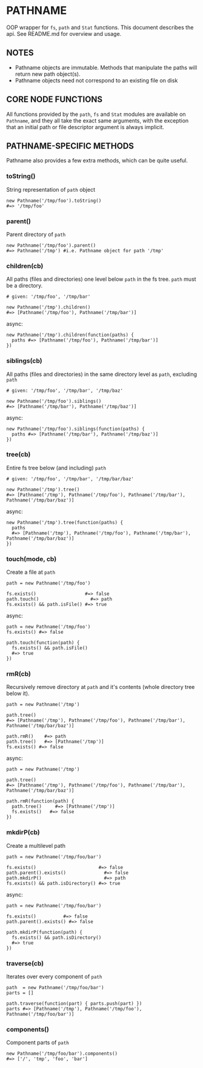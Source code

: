 PATHNAME
========
OOP wrapper for `fs`, `path` and `Stat` functions. This document describes the api. See README.md for overview and usage.


NOTES
-----
* Pathname objects are immutable. Methods that manipulate the paths will return new path object(s).
* Pathname objects need not correspond to an existing file on disk


CORE NODE FUNCTIONS
-------------------
All functions provided by the `path`, `fs` and `Stat` modules are available on
`Pathname`, and they all take the exact same arguments, with the exception that
an initial path or file descriptor argument is always implicit.


PATHNAME-SPECIFIC METHODS
-------------------------
Pathname also provides a few extra methods, which can be quite useful.

### toString()
String representation of `path` object

    new Pathname('/tmp/foo').toString()
    #=> '/tmp/foo'

### parent()
Parent directory of `path`

    new Pathname('/tmp/foo').parent()
    #=> Pathname('/tmp') #i.e. Pathname object for path '/tmp'

### children(cb)
All paths (files and directories) one level below `path` in the fs tree. `path`
must be a directory.

    # given: '/tmp/foo', '/tmp/bar'

    new Pathname('/tmp').children()
    #=> [Pathname('/tmp/foo'), Pathname('/tmp/bar')]

async:

    new Pathname('/tmp').children(function(paths) {
      paths #=> [Pathname('/tmp/foo'), Pathname('/tmp/bar')]
    })

### siblings(cb)
All paths (files and directories) in the same directory level as `path`,
excluding `path`

    # given: '/tmp/foo', '/tmp/bar', '/tmp/baz'

    new Pathname('/tmp/foo').siblings()
    #=> [Pathname('/tmp/bar'), Pathname('/tmp/baz')]

async:

    new Pathname('/tmp/foo').siblings(function(paths) {
      paths #=> [Pathname('/tmp/bar'), Pathname('/tmp/baz')]
    })

### tree(cb)
Entire fs tree below (and including) `path`

    # given: '/tmp/foo', '/tmp/bar', '/tmp/bar/baz'

    new Pathname('/tmp').tree()
    #=> [Pathname('/tmp'), Pathname('/tmp/foo'), Pathname('/tmp/bar'), Pathname('/tmp/bar/baz')]

async:

    new Pathname('/tmp').tree(function(paths) {
      paths
      #=> [Pathname('/tmp'), Pathname('/tmp/foo'), Pathname('/tmp/bar'), Pathname('/tmp/bar/baz')]
    })

### touch(mode, cb)
Create a file at `path`

    path = new Pathname('/tmp/foo')

    fs.exists()                  #=> false
    path.touch()                   #=> path
    fs.exists() && path.isFile() #=> true

async:

    path = new Pathname('/tmp/foo')
    fs.exists() #=> false

    path.touch(function(path) {
      fs.exists() && path.isFile()
      #=> true
    })

### rmR(cb)
Recursively remove directory at `path` and it's contents (whole directory tree below it).

    path = new Pathname('/tmp')

    path.tree()
    #=> [Pathname('/tmp'), Pathname('/tmp/foo'), Pathname('/tmp/bar'), Pathname('/tmp/bar/baz')]

    path.rmR()    #=> path
    path.tree()   #=> [Pathname('/tmp')]
    fs.exists() #=> false

async:

    path = new Pathname('/tmp')

    path.tree()
    #=> [Pathname('/tmp'), Pathname('/tmp/foo'), Pathname('/tmp/bar'), Pathname('/tmp/bar/baz')]

    path.rmR(function(path) {
      path.tree()     #=> [Pathname('/tmp')]
      fs.exists()   #=> false
    })

### mkdirP(cb)
Create a multilevel path

    path = new Pathname('/tmp/foo/bar')

    fs.exists()                       #=> false
    path.parent().exists()              #=> false
    path.mkdirP()                       #=> path
    fs.exists() && path.isDirectory() #=> true

async:

    path = new Pathname('/tmp/foo/bar')

    fs.exists()          #=> false
    path.parent().exists() #=> false

    path.mkdirP(function(path) {
      fs.exists() && path.isDirectory()
      #=> true
    })

### traverse(cb)
Iterates over every component of `path`

    path  = new Pathname('/tmp/foo/bar')
    parts = []

    path.traverse(function(part) { parts.push(part) })
    parts #=> [Pathname('/tmp'), Pathname('/tmp/foo'), Pathname('/tmp/foo/bar')]
    
### components()
Component parts of `path`

    new Pathname('/tmp/foo/bar').components()
    #=> ['/', 'tmp', 'foo', 'bar']

